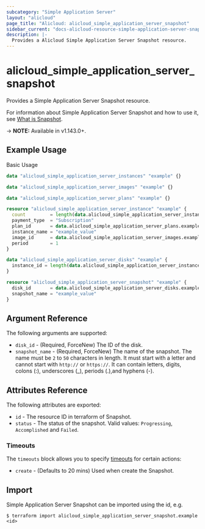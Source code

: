 ```yaml
---
subcategory: "Simple Application Server"
layout: "alicloud"
page_title: "Alicloud: alicloud_simple_application_server_snapshot"
sidebar_current: "docs-alicloud-resource-simple-application-server-snapshot"
description: |-
  Provides a Alicloud Simple Application Server Snapshot resource.
---
```


# alicloud\_simple\_application\_server\_snapshot

Provides a Simple Application Server Snapshot resource.

For information about Simple Application Server Snapshot and how to use it, see [What is Snapshot](https://www.alibabacloud.com/help/doc-detail/190452.htm).

-> **NOTE:** Available in v1.143.0+.

## Example Usage

Basic Usage

```terraform
data "alicloud_simple_application_server_instances" "example" {}

data "alicloud_simple_application_server_images" "example" {}

data "alicloud_simple_application_server_plans" "example" {}

resource "alicloud_simple_application_server_instance" "example" {
  count         = length(data.alicloud_simple_application_server_instances.example.ids) > 0 ? 0 : 1
  payment_type  = "Subscription"
  plan_id       = data.alicloud_simple_application_server_plans.example.plans.0.id
  instance_name = "example_value"
  image_id      = data.alicloud_simple_application_server_images.example.images.0.id
  period        = 1
}

data "alicloud_simple_application_server_disks" "example" {
  instance_id = length(data.alicloud_simple_application_server_instances.example.ids) > 0 ? data.alicloud_simple_application_server_instances.example.ids.0 : alicloud_simple_application_server_instance.example.0.id
}

resource "alicloud_simple_application_server_snapshot" "example" {
  disk_id       = data.alicloud_simple_application_server_disks.example.ids.0
  snapshot_name = "example_value"
}

```

## Argument Reference

The following arguments are supported:

* `disk_id` - (Required, ForceNew) The ID of the disk.
* `snapshot_name` - (Required, ForceNew) The name of the snapshot. The name must be `2` to `50` characters in length. It must start with a letter and cannot start with `http://` or `https://`. It can contain letters, digits, colons (:), underscores (_), periods (.),and hyphens (-).

## Attributes Reference

The following attributes are exported:

* `id` - The resource ID in terraform of Snapshot.
* `status` - The status of the snapshot. Valid values: `Progressing`, `Accomplished` and `Failed`.

### Timeouts

The `timeouts` block allows you to specify [timeouts](https://www.terraform.io/docs/configuration-0-11/resources.html#timeouts) for certain actions:

* `create` - (Defaults to 20 mins) Used when create the Snapshot.

## Import

Simple Application Server Snapshot can be imported using the id, e.g.

```
$ terraform import alicloud_simple_application_server_snapshot.example <id>
```